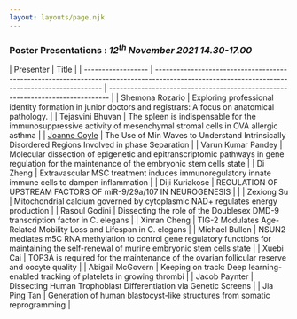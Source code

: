 ```yaml
---
layout: layouts/page.njk
---
```


### Poster Presentations : _12<sup>th</sup> November 2021_ _14.30-17.00_

| Presenter          | Title                                                                                                                                         |
| ------------------ | --------------------------------------------------------------------------------------------------------------------------------------------- | ------------------------------------------------------------------------------ |
| Shemona Rozario    | Exploring professional identity formation in junior doctors and registrars: A focus on anatomical pathology.                                  |
| Tejasvini Bhuvan   | The spleen is indispensable for the immunosuppressive activity of mesenchymal stromal cells in OVA allergic asthma                            |
| [Joanne Coyle](/assets/posters/Joanne_Coyle_ADB_2021_Poster.pdf)       | The Use of Min Waves to Understand Intrinsically Disordered Regions Involved in phase Separation                                              |
| Varun Kumar Pandey | Molecular dissection of epigenetic and epitranscriptomic pathways in gene regulation for the maintenance of the embryonic stem cells state    |
| Di Zheng           | Extravascular MSC treatment induces immunoregulatory innate immune cells to dampen inflammation                                               |
| Diji Kuriakose     | REGULATION OF UPSTREAM FACTORS OF miR-9/29a/107 IN NEUROGENESIS                                                                               |
|                    | Zexiong Su                                                                                                                                    | Mitochondrial calcium governed by cytoplasmic NAD+ regulates energy production |
| Rasoul Godini      | Dissecting the role of the Doublesex DMD-9 transcription factor in C. elegans                                                                 |
| Xinran Cheng       | TIG-2 Modulates Age-Related Mobility Loss and Lifespan in C. elegans                                                                          |
| Michael Bullen     | NSUN2 mediates m5C RNA methylation to control gene regulatory functions for maintaining the self-renewal of murine embryonic stem cells state |
| Xuebi Cai          | TOP3A is required for the maintenance of the ovarian follicular reserve and oocyte quality                                                    |
| Abigail McGovern   | Keeping on track: Deep learning-enabled tracking of platelets in growing thrombi                                                              |
| Jacob Paynter      | Dissecting Human Trophoblast Differentiation via Genetic Screens                                                                              |
| Jia Ping Tan       | Generation of human blastocyst-like structures from somatic reprogramming                                                                     |
